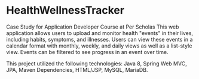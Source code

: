 # HealthWellnessTracker
Case Study for Application Developer Course at Per Scholas
This web application allows users to upload and monitor health "events" in their lives, including habits, symptoms, and illnesses. Users can view these events in a calendar format with monthly, weekly, and daily views as well as a list-style view. Events can be filtered to see progress in an event over time.

This project utilized the following technologies: 
Java 8,
Spring Web MVC, 
JPA, 
Maven Dependencies,
HTML/JSP, 
MySQL,
MariaDB.
